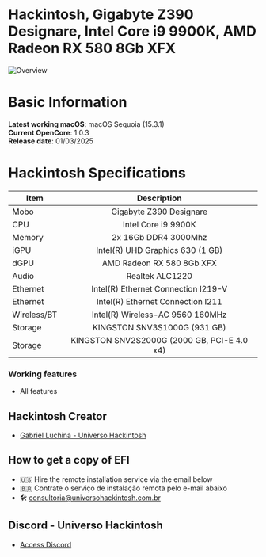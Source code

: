 # Hackintosh, Gigabyte Z390 Designare, Intel Core i9 9900K, AMD Radeon RX 580 8Gb XFX

![Overview](https://github.com/user-attachments/assets/b109b1e4-23d0-40e8-b304-891a772f737c)

# Basic Information

**Latest working macOS**: macOS Sequoia (15.3.1)
<br>
**Current OpenCore**: 1.0.3
<br>
**Release date**: 01/03/2025

# Hackintosh Specifications
|Item|Description|
|-|:-------:|
|Mobo|Gigabyte Z390 Designare|
|CPU|Intel Core i9 9900K|
|Memory|2x 16Gb DDR4 3000Mhz|
|iGPU|Intel(R) UHD Graphics 630 (1 GB)|
|dGPU|AMD Radeon RX 580 8Gb XFX|
|Audio|Realtek ALC1220|
|Ethernet|Intel(R) Ethernet Connection I219-V|
|Ethernet|Intel(R) Ethernet Connection I211|
|Wireless/BT|Intel(R) Wireless-AC 9560 160MHz|
|Storage|KINGSTON SNV3S1000G (931 GB)|
|Storage|KINGSTON SNV2S2000G (2000 GB, PCI-E 4.0 x4)|

### Working features
- All features

## Hackintosh Creator
- [Gabriel Luchina - Universo Hackintosh](https://luchina.com.br)

## How to get a copy of EFI
- 🇺🇸 Hire the remote installation service via the email below
- 🇧🇷 Contrate o serviço de instalação remota pelo e-mail abaixo
- 🛠️ [consultoria@universohackintosh.com.br](mailto:consultoria@universohackintosh.com.br)

## Discord - Universo Hackintosh
- [Access Discord](https://discord.universohackintosh.com.br)
